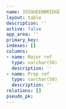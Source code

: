 ```yaml
---
name: 355QUEENBRIDGE
layout: table
description: ''
active: false
app_area: ''
primary_key: 
indexes: []
columns:
- name: Major ref
  type: varchar(50)
  description: ''
- name: Prop ref
  type: varchar(50)
  description: ''
relations: []
pseudo_pk: 
---
```


